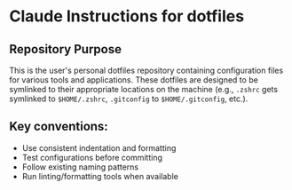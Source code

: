 # Claude Instructions for dotfiles

## Repository Purpose
This is the user's personal dotfiles repository containing configuration files for various tools and applications. These dotfiles are designed to be symlinked to their appropriate locations on the machine (e.g., `.zshrc` gets symlinked to `$HOME/.zshrc`, `.gitconfig` to `$HOME/.gitconfig`, etc.).

## Key conventions:
- Use consistent indentation and formatting
- Test configurations before committing
- Follow existing naming patterns
- Run linting/formatting tools when available